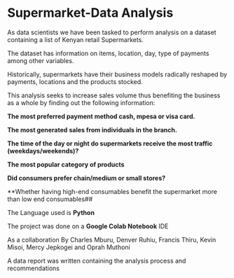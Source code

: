 # Supermarket-Data Analysis

As data scientists we have been tasked to perform analysis on a dataset containing a list of Kenyan retail Supermarkets.

The dataset has information on items, location, day, type of payments among other variables.

Historically, supermarkets have their business models radically reshaped by payments, locations and the products stocked.

This analysis seeks to increase sales volume thus benefiting the business as a whole by finding out the following information:



   **The most preferred payment method cash, mpesa or visa card.**

   **The most generated sales from individuals in the branch.**

   **The time of the day or night do supermarkets receive the most traffic (weekdays/weekends)?**

   **The most popular category of products**

   **Did consumers prefer chain/medium or small stores?**

   **Whether having high-end consumables benefit the supermarket more than low end consumables##


The Language used is **Python**

The project was done on a **Google Colab Notebook** IDE

As a collaboration By Charles Mburu, Denver Ruhiu, Francis Thiru, Kevin Misoi, Mercy Jepkogei and Oprah Muthoni

A data report was written containing the analysis process and recommendations
